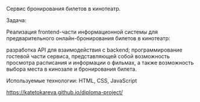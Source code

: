 Сервис бронирования билетов в кинотеатр.

Задача:

Реализация frontend-части информационной системы для предварительного онлайн-бронирования билетов в кинотеатр:

разработка API для взаимодействия с backend;
программирование гостевой части сервиса, представляющей собой возможность просмотра расписания и информации о фильмах, а также возможность выбора места в кинозале и бронирования билета.


Используемые технологии:
HTML, CSS, JavaScript

https://katetokareva.github.io/diploma-project/